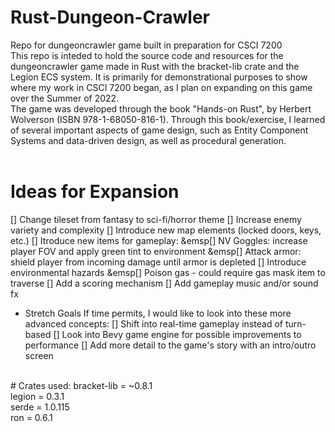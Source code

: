 # Rust-Dungeon-Crawler
Repo for dungeoncrawler game built in preparation for CSCI 7200
<br />
This repo is inteded to hold the source code and resources for the dungeoncrawler game made in Rust with the bracket-lib crate and the Legion ECS system. It is primarily for demonstrational purposes to show where my work in CSCI 7200 began, as I plan on expanding on this game over the Summer of 2022.
<br />
The game was developed through the book "Hands-on Rust", by Herbert Wolverson (ISBN 978-1-68050-816-1). Through this book/exercise, I learned of several important aspects of game design, such as Entity Component Systems and data-driven design, as well as procedural generation.
<br />
<br />
# Ideas for Expansion
[] Change tileset from fantasy to sci-fi/horror theme
[] Increase enemy variety and complexity
[] Introduce new map elements (locked doors, keys, etc.)
[] Itroduce new items for gameplay:
&emsp[] NV Goggles: increase player FOV and apply green tint to environment
&emsp[] Attack armor: shield player from incoming damage until armor is depleted
[] Introduce environmental hazards
&emsp[] Poison gas - could require gas mask item to traverse
[] Add a scoring mechanism
[] Add gameplay music and/or sound fx
<br />
* Stretch Goals 
If time permits, I would like to look into these more advanced concepts:
[] Shift into real-time gameplay instead of turn-based
[] Look into Bevy game engine for possible improvements to performance
[] Add more detail to the game's story with an intro/outro screen
<br />
# Crates used:
bracket-lib = ~0.8.1
<br />
legion = 0.3.1
<br />
serde = 1.0.115
<br />
ron = 0.6.1

